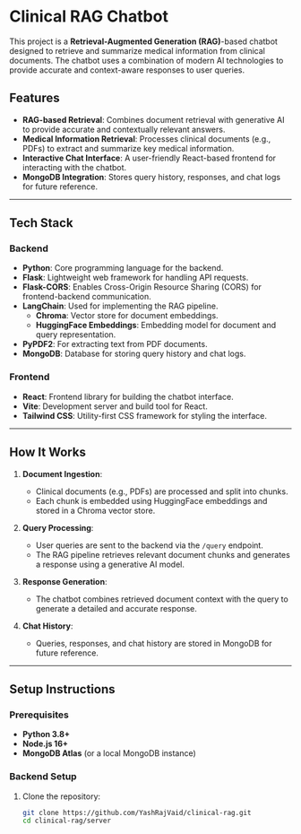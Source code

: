 # Clinical RAG Chatbot

This project is a **Retrieval-Augmented Generation (RAG)**-based chatbot designed to retrieve and summarize medical information from clinical documents. The chatbot uses a combination of modern AI technologies to provide accurate and context-aware responses to user queries.

## Features
- **RAG-based Retrieval**: Combines document retrieval with generative AI to provide accurate and contextually relevant answers.
- **Medical Information Retrieval**: Processes clinical documents (e.g., PDFs) to extract and summarize key medical information.
- **Interactive Chat Interface**: A user-friendly React-based frontend for interacting with the chatbot.
- **MongoDB Integration**: Stores query history, responses, and chat logs for future reference.

---

## Tech Stack

### Backend
- **Python**: Core programming language for the backend.
- **Flask**: Lightweight web framework for handling API requests.
- **Flask-CORS**: Enables Cross-Origin Resource Sharing (CORS) for frontend-backend communication.
- **LangChain**: Used for implementing the RAG pipeline.
  - **Chroma**: Vector store for document embeddings.
  - **HuggingFace Embeddings**: Embedding model for document and query representation.
- **PyPDF2**: For extracting text from PDF documents.
- **MongoDB**: Database for storing query history and chat logs.

### Frontend
- **React**: Frontend library for building the chatbot interface.
- **Vite**: Development server and build tool for React.
- **Tailwind CSS**: Utility-first CSS framework for styling the interface.

---

## How It Works

1. **Document Ingestion**:
   - Clinical documents (e.g., PDFs) are processed and split into chunks.
   - Each chunk is embedded using HuggingFace embeddings and stored in a Chroma vector store.

2. **Query Processing**:
   - User queries are sent to the backend via the `/query` endpoint.
   - The RAG pipeline retrieves relevant document chunks and generates a response using a generative AI model.

3. **Response Generation**:
   - The chatbot combines retrieved document context with the query to generate a detailed and accurate response.

4. **Chat History**:
   - Queries, responses, and chat history are stored in MongoDB for future reference.

---

## Setup Instructions

### Prerequisites
- **Python 3.8+**
- **Node.js 16+**
- **MongoDB Atlas** (or a local MongoDB instance)

### Backend Setup
1. Clone the repository:
   ```bash
   git clone https://github.com/YashRajVaid/clinical-rag.git
   cd clinical-rag/server
